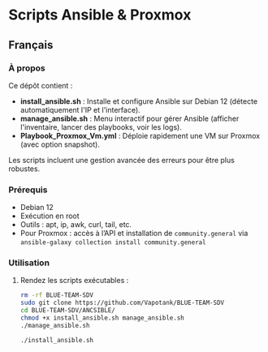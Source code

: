# Scripts Ansible & Proxmox

## Français

### À propos
Ce dépôt contient :
- **install_ansible.sh** : Installe et configure Ansible sur Debian 12 (détecte automatiquement l'IP et l'interface).
- **manage_ansible.sh** : Menu interactif pour gérer Ansible (afficher l'inventaire, lancer des playbooks, voir les logs).
- **Playbook_Proxmox_Vm.yml** : Déploie rapidement une VM sur Proxmox (avec option snapshot).

Les scripts incluent une gestion avancée des erreurs pour être plus robustes.

### Prérequis
- Debian 12
- Exécution en root
- Outils : apt, ip, awk, curl, tail, etc.
- Pour Proxmox : accès à l’API et installation de `community.general` via  
  `ansible-galaxy collection install community.general`

### Utilisation
1. Rendez les scripts exécutables :
   ```bash
   rm -rf BLUE-TEAM-SDV
   sudo git clone https://github.com/Vapotank/BLUE-TEAM-SDV
   cd BLUE-TEAM-SDV/ANCSIBLE/
   chmod +x install_ansible.sh manage_ansible.sh
   ./manage_ansible.sh

   ./install_ansible.sh 